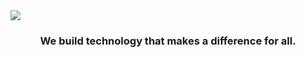 <img src="https://raw.githubusercontent.com/FyraLabs/homepage/main/public/banner.png" >

<h3 align="center">
    We build technology that makes a difference for all.
</h3>
